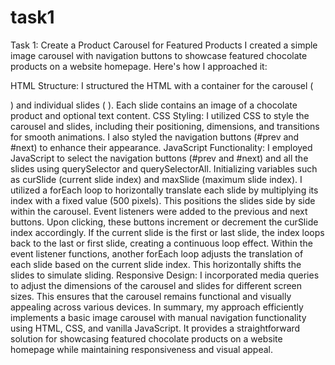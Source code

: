 # task1
Task 1: Create a Product Carousel for Featured Products
I created a simple image carousel with navigation buttons to showcase featured chocolate products on a website homepage. Here's how I approached it:

HTML Structure: I structured the HTML with a container for the carousel (

) and individual slides (
). Each slide contains an image of a chocolate product and optional text content. CSS Styling: I utilized CSS to style the carousel and slides, including their positioning, dimensions, and transitions for smooth animations. I also styled the navigation buttons (#prev and #next) to enhance their appearance. JavaScript Functionality: I employed JavaScript to select the navigation buttons (#prev and #next) and all the slides using querySelector and querySelectorAll. Initializing variables such as curSlide (current slide index) and maxSlide (maximum slide index). I utilized a forEach loop to horizontally translate each slide by multiplying its index with a fixed value (500 pixels). This positions the slides side by side within the carousel. Event listeners were added to the previous and next buttons. Upon clicking, these buttons increment or decrement the curSlide index accordingly. If the current slide is the first or last slide, the index loops back to the last or first slide, creating a continuous loop effect. Within the event listener functions, another forEach loop adjusts the translation of each slide based on the current slide index. This horizontally shifts the slides to simulate sliding. Responsive Design: I incorporated media queries to adjust the dimensions of the carousel and slides for different screen sizes. This ensures that the carousel remains functional and visually appealing across various devices. In summary, my approach efficiently implements a basic image carousel with manual navigation functionality using HTML, CSS, and vanilla JavaScript. It provides a straightforward solution for showcasing featured chocolate products on a website homepage while maintaining responsiveness and visual appeal.
